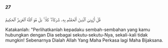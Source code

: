 ##### 27

<span class="ayah">قُلْ أَرُونِىَ ٱلَّذِينَ أَلْحَقْتُم بِهِۦ شُرَكَآءَ ۖ كَلَّا ۚ بَلْ هُوَ ٱللَّهُ ٱلْعَزِيزُ ٱلْحَكِيمُ</span>

<span class="ayah_translation">Katakanlah: "Perlihatkanlah kepadaku sembah-sembahan yang kamu hubungkan dengan Dia sebagai sekutu-sekutu-Nya, sekali-kali tidak mungkin! Sebenarnya Dialah Allah Yang Maha Perkasa lagi Maha Bijaksana.</span>
